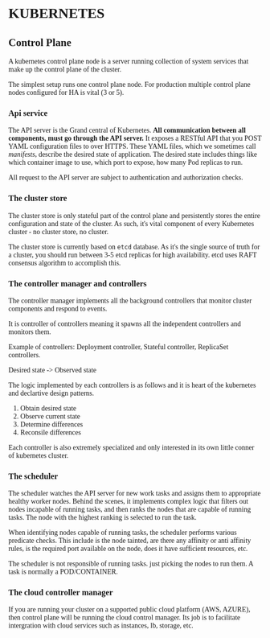 <span style="font-family: '0xProto Nerd Font propo';">

# KUBERNETES
## Control Plane
A kubernetes control plane node is a server running collection of system services that make up the control plane of the cluster.

The simplest setup runs one control plane node. For production multiple control plane nodes configured for HA is vital (3 or 5).
### Api service
The API server is the Grand central of Kubernetes. **All communication between all components, must go through the API server.**
It exposes a RESTful API that you POST YAML configuration files to over HTTPS. These YAML files, which we sometimes call *manifests*, describe the desired state of application. The desired state includes things like which container image to use, which port to expose, how many Pod replicas to run.

All request to the API server are subject to authentication and authorization checks.
### The cluster store
The cluster store is only stateful part of the control plane and persistently stores the entire configuration and state of the cluster. As such, it's vital component of every Kubernetes cluster - no cluster store, no cluster.

The cluster store is currently based on `etcd` database. As it's the single source of truth for a cluster, you should run between 3-5 etcd replicas for high availability.
etcd uses RAFT consensus algorithm to accomplish this.
### The controller manager and controllers
The controller manager implements all the background controllers that monitor cluster components and respond to events.

It is controller of controllers meaning it spawns all the independent controllers and monitors them.

Example of controllers: Deployment controller, Stateful controller, ReplicaSet controllers.

Desired state -> Observed state

The logic implemented by each controllers is as follows and it is heart of the kubernetes and declartive design patterns.
1. Obtain desired state
2. Observe current state
3. Determine differences
4. Reconsile differences

Each controller is also extremely specialized and only interested in its own little conner of kubernetes cluster. 
### The scheduler
The scheduler watches the API server for new work tasks and assigns them to appropriate healthy worker nodes. Behind the scenes, it implements complex logic that filters out nodes incapable of running tasks, and then ranks the nodes that are capable of running tasks. The node with the highest ranking is selected to run the task.

When identifying nodes capable of running tasks, the scheduler performs various predicate checks. This include is the node tainted, are there any affinity or anti affinity rules, is the required port available on the node, does it have sufficient resources, etc.

The scheduler is not responsible of running tasks. just picking the nodes to run them. A task is normally a POD/CONTAINER.
### The cloud controller manager
If you are running your cluster  on a supported public cloud platform (AWS, AZURE), then control plane will be running the cloud control manager. Its job is to facilitate intergration with cloud services such as instances, lb, storage, etc.

</span>